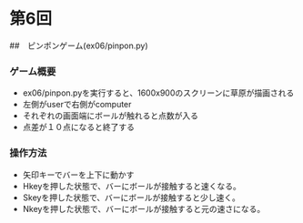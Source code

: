 # 第6回
##　ピンポンゲーム(ex06/pinpon.py)
### ゲーム概要
- ex06/pinpon.pyを実行すると、1600x900のスクリーンに草原が描画される
- 左側がuserで右側がcomputer
- それぞれの画面端にボールが触れると点数が入る
- 点差が１０点になると終了する
### 操作方法
- 矢印キーでバーを上下に動かす
- Hkeyを押した状態で、バーにボールが接触すると速くなる。
- Skeyを押した状態で、バーにボールが接触すると少し速く。
- Nkeyを押した状態で、バーにボールが接触すると元の速さになる。
